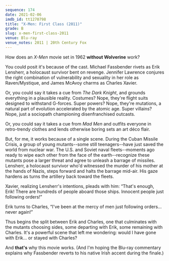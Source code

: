 ```yaml
---
sequence: 174
date: 2021-02-06
imdb_id: tt1270798
title: "X-Men: First Class (2011)"
grade: B
slug: x-men-first-class-2011
venue: Blu-ray
venue_notes: 2011 | 20th Century Fox
---
```


How does an _X-Men_ movie set in 1962 **without Wolverine** work?

<!-- end -->

You could posit it's because of the cast. Michael Fassbender rivets as Erik Lensherr, a holocaust survivor bent on revenge. Jennifer Lawrence conjures the right combination of vulnerability and sexuality in her role as Raven/Mystique, and James McAvoy charms as Charles Xavier.

Or, you could say it takes a cue from <span data-imdb-id="tt0468569">_The Dark Knight_</span>, and grounds everything in a plausible reality. Costumes? Nope, they're flight suits designed to withstand G-forces. Super powers? Nope, they're mutations, a natural part of evolution accelerated by the atomic age. Super villains? Nope, just a sociopath championing disenfranchised outcasts.

Or, you could say it takes a cue from _Mad Men_ and outfits everyone in retro-trendy clothes and lends otherwise boring sets an art déco flair.

But, for me, it works because of a single scene. During the Cuban Missile Crisis, a group of young mutants--some still teenagers--have just saved the world from nuclear war. The U.S. and Soviet naval fleets--moments ago ready to wipe each other from the face of the earth--recognize these mutants pose a larger threat and agree to unleash a barrage of missiles. Lensherr, a holocaust survivor who'd witnessed the murder of his mother at the hands of Nazis, steps forward and halts the barrage mid-air. His gaze hardens as turns the artillery back toward the fleets.

Xavier, realizing Lensherr's intentions, pleads with him: “That's enough, Erik! There are hundreds of people aboard those ships. Innocent people just following orders!”

Erik turns to Charles, “I've been at the mercy of men just following orders… never again!”

Thus begins the split between Erik and Charles, one that culminates with the mutants choosing sides, some departing with Erik, some remaining with Charles. It's a powerful scene that left me wondering: would I have gone with Erik… or stayed with Charles?

And **that's** why this movie works. (And I'm hoping the Blu-ray commentary explains why Fassbender reverts to his native Irish accent during the finale.)
